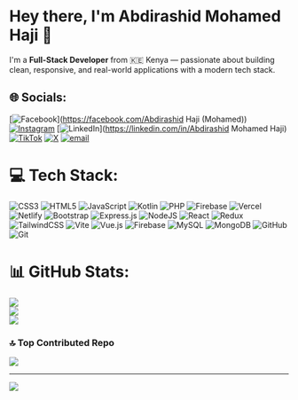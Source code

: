 # Hey there, I'm Abdirashid Mohamed Haji 👋

I'm a **Full-Stack Developer** from 🇰🇪 Kenya — passionate about building clean, responsive, and real-world applications with a modern tech stack.


## 🌐 Socials:
[![Facebook](https://img.shields.io/badge/Facebook-%231877F2.svg?logo=Facebook&logoColor=white)](https://facebook.com/Abdirashid  Haji (Mohamed)) [![Instagram](https://img.shields.io/badge/Instagram-%23E4405F.svg?logo=Instagram&logoColor=white)](https://instagram.com/abdulrashidmhaji) [![LinkedIn](https://img.shields.io/badge/LinkedIn-%230077B5.svg?logo=linkedin&logoColor=white)](https://linkedin.com/in/Abdirashid Mohamed Haji) [![TikTok](https://img.shields.io/badge/TikTok-%23000000.svg?logo=TikTok&logoColor=white)](https://tiktok.com/@webmastersxpress) [![X](https://img.shields.io/badge/X-black.svg?logo=X&logoColor=white)](https://x.com/juniorhaji95) [![email](https://img.shields.io/badge/Email-D14836?logo=gmail&logoColor=white)](mailto:abdirashid.ke@gmail.com) 

# 💻 Tech Stack:
![CSS3](https://img.shields.io/badge/css3-%231572B6.svg?style=for-the-badge&logo=css3&logoColor=white) ![HTML5](https://img.shields.io/badge/html5-%23E34F26.svg?style=for-the-badge&logo=html5&logoColor=white) ![JavaScript](https://img.shields.io/badge/javascript-%23323330.svg?style=for-the-badge&logo=javascript&logoColor=%23F7DF1E) ![Kotlin](https://img.shields.io/badge/kotlin-%237F52FF.svg?style=for-the-badge&logo=kotlin&logoColor=white) ![PHP](https://img.shields.io/badge/php-%23777BB4.svg?style=for-the-badge&logo=php&logoColor=white) ![Firebase](https://img.shields.io/badge/firebase-%23039BE5.svg?style=for-the-badge&logo=firebase) ![Vercel](https://img.shields.io/badge/vercel-%23000000.svg?style=for-the-badge&logo=vercel&logoColor=white) ![Netlify](https://img.shields.io/badge/netlify-%23000000.svg?style=for-the-badge&logo=netlify&logoColor=#00C7B7) ![Bootstrap](https://img.shields.io/badge/bootstrap-%238511FA.svg?style=for-the-badge&logo=bootstrap&logoColor=white) ![Express.js](https://img.shields.io/badge/express.js-%23404d59.svg?style=for-the-badge&logo=express&logoColor=%2361DAFB) ![NodeJS](https://img.shields.io/badge/node.js-6DA55F?style=for-the-badge&logo=node.js&logoColor=white) ![React](https://img.shields.io/badge/react-%2320232a.svg?style=for-the-badge&logo=react&logoColor=%2361DAFB) ![Redux](https://img.shields.io/badge/redux-%23593d88.svg?style=for-the-badge&logo=redux&logoColor=white) ![TailwindCSS](https://img.shields.io/badge/tailwindcss-%2338B2AC.svg?style=for-the-badge&logo=tailwind-css&logoColor=white) ![Vite](https://img.shields.io/badge/vite-%23646CFF.svg?style=for-the-badge&logo=vite&logoColor=white) ![Vue.js](https://img.shields.io/badge/vue.js-%2335495e.svg?style=for-the-badge&logo=vuedotjs&logoColor=%234FC08D) ![Firebase](https://img.shields.io/badge/firebase-a08021?style=for-the-badge&logo=firebase&logoColor=ffcd34) ![MySQL](https://img.shields.io/badge/mysql-4479A1.svg?style=for-the-badge&logo=mysql&logoColor=white) ![MongoDB](https://img.shields.io/badge/MongoDB-%234ea94b.svg?style=for-the-badge&logo=mongodb&logoColor=white) ![GitHub](https://img.shields.io/badge/github-%23121011.svg?style=for-the-badge&logo=github&logoColor=white) ![Git](https://img.shields.io/badge/git-%23F05033.svg?style=for-the-badge&logo=git&logoColor=white)
# 📊 GitHub Stats:
![](https://github-readme-stats.vercel.app/api?username=AbdirashidHaji&theme=dark&hide_border=false&include_all_commits=true&count_private=true)<br/>
![](https://nirzak-streak-stats.vercel.app/?user=AbdirashidHaji&theme=dark&hide_border=false)<br/>
![](https://github-readme-stats.vercel.app/api/top-langs/?username=AbdirashidHaji&theme=dark&hide_border=false&include_all_commits=true&count_private=true&layout=compact)

### 🔝 Top Contributed Repo
![](https://github-contributor-stats.vercel.app/api?username=AbdirashidHaji&limit=5&theme=dark&combine_all_yearly_contributions=true)

---
[![](https://visitcount.itsvg.in/api?id=AbdirashidHaji&icon=0&color=0)](https://visitcount.itsvg.in)

